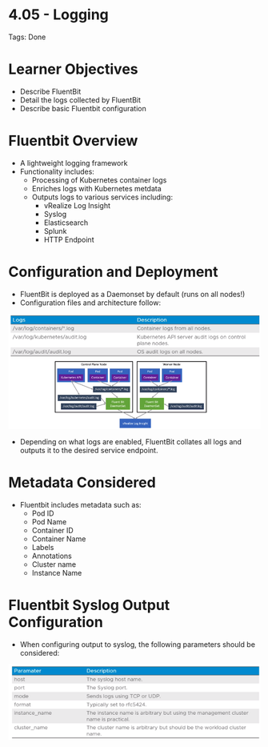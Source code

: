 # 4.05 - Logging

Tags: Done

# Learner Objectives

- Describe FluentBit
- Detail the logs collected by FluentBit
- Describe basic Fluentbit configuration

# Fluentbit Overview

- A lightweight logging framework
- Functionality includes:
    - Processing of Kubernetes container logs
    - Enriches logs with Kubernetes metdata
    - Outputs logs to various services including:
        - vRealize Log Insight
        - Syslog
        - Elasticsearch
        - Splunk
        - HTTP Endpoint

# Configuration and Deployment

- FluentBit is deployed as a Daemonset by default (runs on all nodes!)
- Configuration files and architecture follow:

![Untitled](4%2005%20-%20Logging%200355d9db826a48c2a03e9b6a7812fec0/Untitled.png)

- Depending on what logs are enabled, FluentBit collates all logs and outputs it to the desired service endpoint.

# Metadata Considered

- Fluentbit includes metadata such as:
    - Pod ID
    - Pod Name
    - Container ID
    - Container Name
    - Labels
    - Annotations
    - Cluster name
    - Instance Name

# Fluentbit Syslog Output Configuration

- When configuring output to syslog, the following parameters should be considered:

![Untitled](4%2005%20-%20Logging%200355d9db826a48c2a03e9b6a7812fec0/Untitled%201.png)